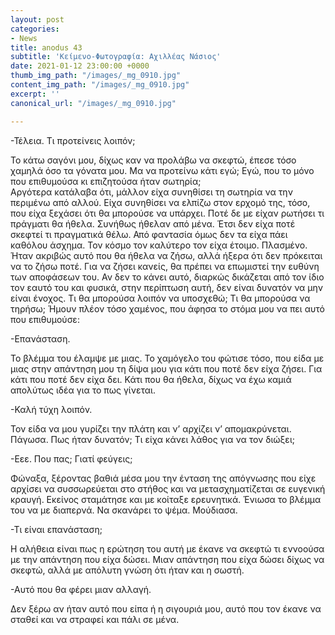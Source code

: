 ```yaml
---
layout: post
categories:
- News
title: anodus 43
subtitle: 'Κείμενο-Φωτογραφία: Αχιλλέας Νάσιος'
date: 2021-01-12 23:00:00 +0000
thumb_img_path: "/images/_mg_0910.jpg"
content_img_path: "/images/_mg_0910.jpg"
excerpt: ''
canonical_url: "/images/_mg_0910.jpg"

---
```

\-Τέλεια. Τι προτείνεις λοιπόν;

Το κάτω σαγόνι μου, δίχως καν να προλάβω να σκεφτώ, έπεσε τόσο χαμηλά όσο τα γόνατα μου. Μα να προτείνω κάτι εγώ; Εγώ, που το μόνο που επιθυμούσα κι επιζητούσα ήταν σωτηρία;  
Αργότερα κατάλαβα ότι, μάλλον είχα συνηθίσει τη σωτηρία να την περιμένω από αλλού. Είχα συνηθίσει να ελπίζω στον ερχομό της, τόσο, που είχα ξεχάσει ότι θα μπορούσε να υπάρχει. Ποτέ δε με είχαν ρωτήσει τι πράγματι θα ήθελα. Συνήθως ήθελαν από μένα. Έτσι δεν είχα ποτέ σκεφτεί τι πραγματικά θέλω. Από φαντασία όμως δεν τα είχα πάει καθόλου άσχημα. Τον κόσμο τον καλύτερο τον είχα έτοιμο. Πλασμένο. Ήταν ακριβώς αυτό που θα ήθελα να ζήσω, αλλά ήξερα ότι δεν πρόκειται να το ζήσω ποτέ. Για να ζήσει κανείς, θα πρέπει να επωμιστεί την ευθύνη των αποφάσεων του. Αν δεν το κάνει αυτό, διαρκώς δικάζεται από τον ίδιο τον εαυτό του και φυσικά, στην περίπτωση αυτή, δεν είναι δυνατόν να μην είναι ένοχος. Τι θα μπορούσα λοιπόν να υποσχεθώ; Τι θα μπορούσα να τηρήσω; Ήμουν πλέον τόσο χαμένος, που άφησα το στόμα μου να πει αυτό που επιθυμούσε:

\-Επανάσταση.

Το βλέμμα του έλαμψε με μιας. Το χαμόγελο του φώτισε τόσο, που είδα με μιας στην απάντηση μου τη δίψα μου για κάτι που ποτέ δεν είχα ζήσει. Για κάτι που ποτέ δεν είχα δει. Κάτι που θα ήθελα, δίχως να έχω καμιά απολύτως ιδέα για το πως γίνεται.

\-Καλή τύχη λοιπόν.

Τον είδα να μου γυρίζει την πλάτη και ν’ αρχίζει ν’ απομακρύνεται. Πάγωσα. Πως ήταν δυνατόν; Τι είχα κάνει λάθος για να τον διώξει;

\-Εεε. Που πας; Γιατί φεύγεις;

Φώναξα, ξέροντας βαθιά μέσα μου την ένταση της απόγνωσης που είχε αρχίσει να συσσωρεύεται στο στήθος και να μετασχηματίζεται σε ευγενική κραυγή. Εκείνος σταμάτησε και με κοίταξε ερευνητικά. Ένιωσα το βλέμμα του να με διαπερνά. Να σκανάρει το ψέμα. Μούδιασα.

\-Τι είναι επανάσταση;

Η αλήθεια είναι πως η ερώτηση του αυτή με έκανε να σκεφτώ τι εννοούσα με την απάντηση που είχα δώσει. Μιαν απάντηση που είχα δώσει δίχως να σκεφτώ, αλλά με απόλυτη γνώση ότι ήταν και η σωστή.

\-Αυτό που θα φέρει μιαν αλλαγή.

Δεν ξέρω αν ήταν αυτό που είπα ή η σιγουριά μου, αυτό που τον έκανε να σταθεί και να στραφεί και πάλι σε μένα.